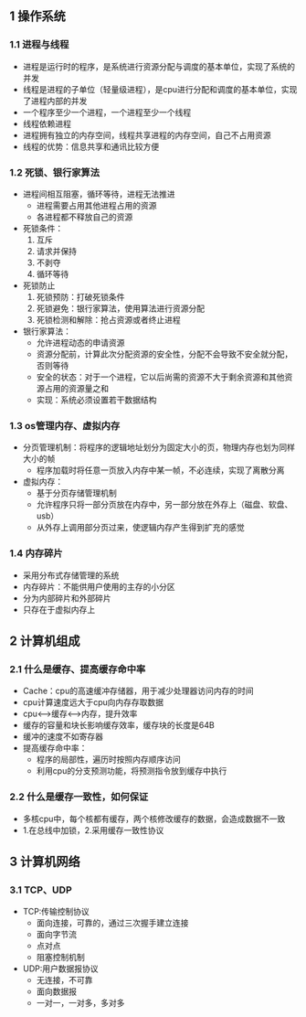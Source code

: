 ## 1 操作系统
### 1.1 进程与线程
* 进程是运行时的程序，是系统进行资源分配与调度的基本单位，实现了系统的并发
* 线程是进程的子单位（轻量级进程），是cpu进行分配和调度的基本单位，实现了进程内部的并发
* 一个程序至少一个进程，一个进程至少一个线程
* 线程依赖进程
* 进程拥有独立的内存空间，线程共享进程的内存空间，自己不占用资源
* 线程的优势：信息共享和通讯比较方便
### 1.2 死锁、银行家算法
* 进程间相互阻塞，循环等待，进程无法推进
  * 进程需要占用其他进程占用的资源
  * 各进程都不释放自己的资源
* 死锁条件：
  1. 互斥
  2. 请求并保持
  3. 不剥夺
  4. 循环等待
* 死锁防止
  1. 死锁预防：打破死锁条件
  2. 死锁避免：银行家算法，使用算法进行资源分配
  3. 死锁检测和解除：抢占资源或者终止进程
* 银行家算法：
  * 允许进程动态的申请资源
  * 资源分配前，计算此次分配资源的安全性，分配不会导致不安全就分配，否则等待
  * 安全的状态：对于一个进程，它以后尚需的资源不大于剩余资源和其他资源占用的资源量之和
  * 实现：系统必须设置若干数据结构
### 1.3 os管理内存、虚拟内存
* 分页管理机制：将程序的逻辑地址划分为固定大小的页，物理内存也划为同样大小的帧
  * 程序加载时将任意一页放入内存中某一帧，不必连续，实现了离散分离
* 虚拟内存：
  * 基于分页存储管理机制
  * 允许程序只将一部分页放在内存中，另一部分放在外存上（磁盘、软盘、usb）
  * 从外存上调用部分页过来，使逻辑内存产生得到扩充的感觉
### 1.4 内存碎片
* 采用分布式存储管理的系统
* 内存碎片：不能供用户使用的主存的小分区
* 分为内部碎片和外部碎片
* 只存在于虚拟内存上

## 2 计算机组成
### 2.1 什么是缓存、提高缓存命中率
* Cache：cpu的高速缓冲存储器，用于减少处理器访问内存的时间
* cpu计算速度远大于cpu向内存存取数据
* cpu<-->缓存<-->内存，提升效率
* 缓存的容量和块长影响缓存效率，缓存块的长度是64B
* 缓冲的速度不如寄存器
* 提高缓存命中率：
  * 程序的局部性，遍历时按照内存顺序访问
  * 利用cpu的分支预测功能，将预测指令放到缓存中执行
### 2.2 什么是缓存一致性，如何保证
* 多核cpu中，每个核都有缓存，两个核修改缓存的数据，会造成数据不一致
* 1.在总线中加锁，2.采用缓存一致性协议
## 3 计算机网络
### 3.1 TCP、UDP
* TCP:传输控制协议
  * 面向连接，可靠的，通过三次握手建立连接
  * 面向字节流
  * 点对点
  * 阻塞控制机制
* UDP:用户数据报协议
  * 无连接，不可靠
  * 面向数据报
  * 一对一，一对多，多对多


